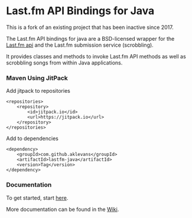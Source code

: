 # Last.fm API Bindings for Java
This is a fork of an existing project that has been inactive since 2017.

The Last.fm API bindings for java are a BSD-licensed wrapper for the [Last.fm api](http://www.last.fm/api) and the Last.fm submission service (scrobbling).

It provides classes and methods to invoke Last.fm API methods as well as scrobbling songs from within Java applications.

### Maven Using JitPack

Add jitpack to repositories
```
<repositories>
    <repository>
        <id>jitpack.io</id>
        <url>https://jitpack.io</url>
    </repository>
</repositories>
```
Add to dependencies

```
<dependency>
    <groupId>com.github.aklevans</groupId>
    <artifactId>lastfm-java</artifactId>
    <version>Tag</version>
</dependency>
```



### Documentation

To get started, start [here](https://github.com/jkovacs/lastfm-java/wiki/Getting-Started).

More documentation can be found in the [Wiki](https://github.com/jkovacs/lastfm-java/wiki).

